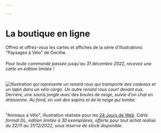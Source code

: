 ```yaml
---

---
```

# La boutique en ligne

Offrez et offrez-vous les cartes et affiches de la série d'illustrations "Paysages à Vélo" de Cecillie.

###### Pour toute commande passée jusqu'au 31 décembre 2022, recevez une carte en édition limitée !

###### ![Illustration qui représente un renard roux qui transporte des cadeaux et un lapin dans un vélo cargo.  Un autre renard roux court devant eux. Derrière, une souris jongle avec des boules de neige, suivie d’un chat en draisienne. Au fond, on voit des sapins et de la neige qui tombe.](/images/animaux-velo.jpg)  
"Animaux à Vélo", illustration réalisée pour les [24 Jours de Web](https://www.24joursdeweb.fr/ "24 Jours de Web"). _Carte format DL, édition limitée à 30 exemplaires, offerte pour tout achat réalisé du 22/11 au 31/12/2022, sous réserve de stock disponible._